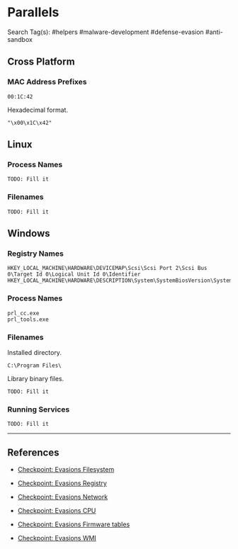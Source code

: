 # Parallels

Search Tag(s): #helpers #malware-development #defense-evasion #anti-sandbox

## Cross Platform

### MAC Address Prefixes

```
00:1C:42
```

Hexadecimal format.

```
"\x00\x1C\x42"
```

## Linux

### Process Names

```
TODO: Fill it
```

### Filenames

```
TODO: Fill it
```

## Windows

### Registry Names

```
HKEY_LOCAL_MACHINE\HARDWARE\DEVICEMAP\Scsi\Scsi Port 2\Scsi Bus 0\Target Id 0\Logical Unit Id 0\Identifier
HKEY_LOCAL_MACHINE\HARDWARE\DESCRIPTION\System\SystemBiosVersion\SystemBiosVersion
```

### Process Names

```
prl_cc.exe
prl_tools.exe
```

### Filenames

Installed directory.

```
C:\Program Files\
```

Library binary files.

```
TODO: Fill it
```

### Running Services

```
TODO: Fill it
```

---
## References

- [Checkpoint: Evasions Filesystem](https://evasions.checkpoint.com/src/Evasions/techniques/filesystem.html)

- [Checkpoint: Evasions Registry](https://evasions.checkpoint.com/src/Evasions/techniques/registry.html)

- [Checkpoint: Evasions Network](https://evasions.checkpoint.com/src/Evasions/techniques/network.html)

- [Checkpoint: Evasions CPU](https://evasions.checkpoint.com/src/Evasions/techniques/cpu.html)

- [Checkpoint: Evasions Firmware tables](https://evasions.checkpoint.com/src/Evasions/techniques/firmware-tables.html)

- [Checkpoint: Evasions WMI](https://evasions.checkpoint.com/src/Evasions/techniques/wmi.html)